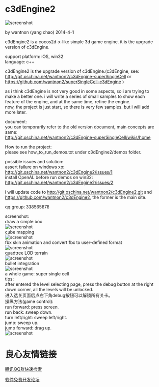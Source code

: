 c3dEngine2
==========  
  
![screenshot](https://raw.githubusercontent.com/wantnon2/c3dEngine2/master/screenshot/logo.png)    
  
by wantnon (yang chao) 2014-4-1  
  
c3dEngine2 is a cocos2d-x-like simple 3d game engine. it is the upgrade version of c3dEngine.  
  
support platform: iOS, win32  
language: c++  
  
c3dEngine2 is the upgrade version of c3dEngine.(c3dEngine, see: http://git.oschina.net/wantnon2/c3dEngine-superSingleCell or https://github.com/wantnon2/superSingleCell-c3dEngine )   
  
as i think c3dEngine is not very good in some aspects, so i am trying to make a better one. i will write a series of small samples to show each feature of the engine, and at the same time, refine the engine.  
now, the project is just start, so there is very few samples. but i will add more later.        
  
document:  
you can temporarily refer to the old version document, main concepts are same:   
http://git.oschina.net/wantnon2/c3dEngine-superSingleCell/wikis/home  
  
How to run the project:  
please see how_to_run_demos.txt under c3dEngine2/demos folder.    
  
possible issues and solution:  
assert failure on windows xp: http://git.oschina.net/wantnon2/c3dEngine2/issues/1  
install OpenAL before run demos on win32: http://git.oschina.net/wantnon2/c3dEngine2/issues/2    
  
i will update code to http://git.oschina.net/wantnon2/c3dEngine2.git and https://github.com/wantnon2/c3dEngine2, the former is the main site.     
  
qq group: 338565878  
  
screenshot:  
draw a simple box  
![screenshot](https://raw.githubusercontent.com/wantnon2/c3dEngine2/master/screenshot/screenshot1.png)  
cube mapping  
![screenshot](https://raw.githubusercontent.com/wantnon2/c3dEngine2/master/screenshot/screenshot6.png)   
fbx skin animation and convert fbx to user-defined format  
![screenshot](https://raw.githubusercontent.com/wantnon2/c3dEngine2/master/screenshot/screenshot2.png)  
quadtree LOD terrain   
![screenshot](https://raw.githubusercontent.com/wantnon2/c3dEngine2/master/screenshot/screenshot3.png)  
bullet integration  
![screenshot](https://raw.githubusercontent.com/wantnon2/c3dEngine2/master/screenshot/screenshot4.png)  
a whole game: super single cell  
tips:   
after entered the level selecting page, press the debug button at the right down corner, all the levels will be unlocked.   
进入选关页面后点右下角debug按钮可以解锁所有关卡。  
操纵方法(game control):  
run forward:        press screen.  
run back:           sweep down.  
turn left/right:    sweep left/right.  
jump:               sweep up.  
jump forward:       drag up.  
![screenshot](https://raw.githubusercontent.com/wantnon2/c3dEngine2/master/screenshot/screenshot5.png)  


 # 良心友情链接

[腾讯QQ群快速检索](http://u.720life.cn/s/8cf73f7c)

[软件免费开发论坛](http://u.720life.cn/s/bbb01dc0)
